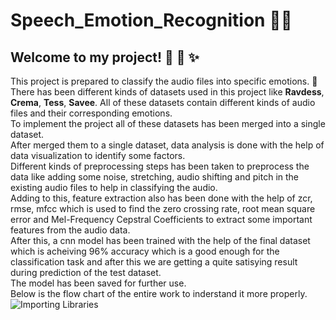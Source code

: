 # Speech_Emotion_Recognition 🚀🎵
## Welcome to my project! 🎉 🚀 ✨  
This project is prepared to classify the audio files into specific emotions. 🎵  
There has been different kinds of datasets used in this project like **Ravdess**, **Crema**, **Tess**, **Savee**. All of these datasets contain different kinds of audio files and their corresponding emotions.   
To implement the project all of these datasets has been merged into a single dataset.  
After merged them to a single dataset, data analysis is done with the help of data visualization to identify some factors.  
Different kinds of preprocessing steps has been taken to preprocess the data like adding some noise, stretching, audio shifting and pitch in the existing audio files to help in classifying the audio.  
Adding to this, feature extraction also has been done with the help of zcr, rmse, mfcc which is used to find the zero crossing rate, root mean square error and Mel-Frequency Cepstral Coefficients to extract some important features from the audio data.  
After this, a cnn model has been trained with the help of the final dataset which is acheiving 96% accuracy which is a good enough for the classification task and after this we are getting a quite satisying result during prediction of the test dataset.  
The model has been saved for further use.  
Below is the flow chart of the entire work to inderstand it more properly.  
![Importing Libraries](https://github.com/user-attachments/assets/1843117a-fe98-4466-84cd-ba52ead3c595)
